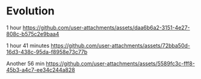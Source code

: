 # Evolution

1 hour
https://github.com/user-attachments/assets/daa6b6a2-3151-4e27-808c-b575c2e9baa4


1 hour 41 minutes
https://github.com/user-attachments/assets/72bba50d-16d3-438c-95da-f8958e73c77b

Another 56 min
https://github.com/user-attachments/assets/5589fc3c-fff8-45b3-a4c7-ee34c244a828

